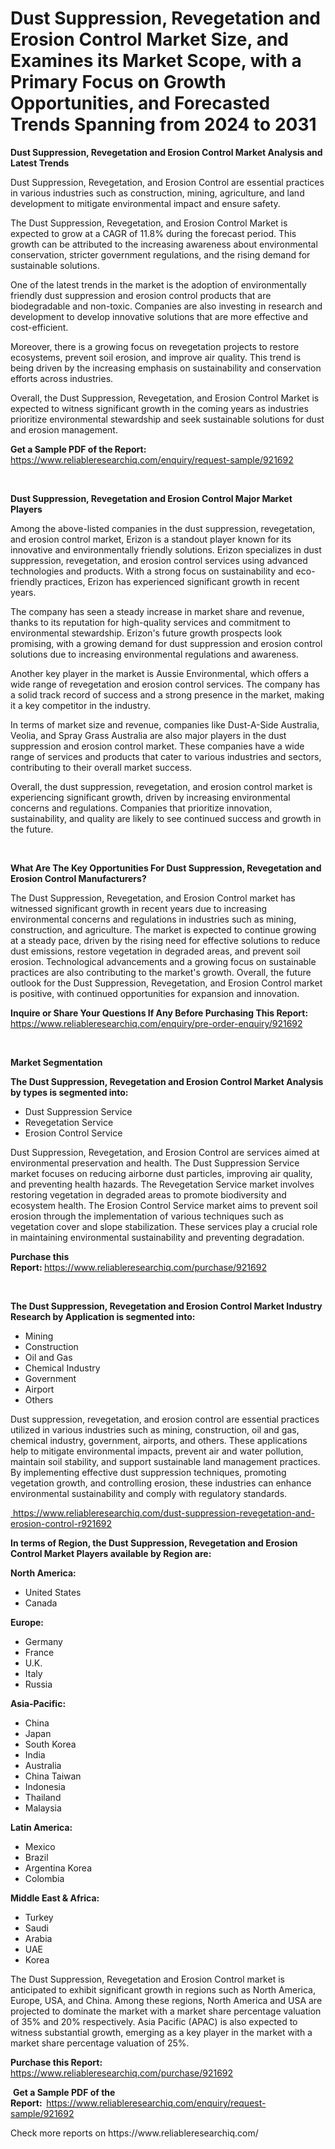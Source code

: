 <p><h1>Dust Suppression, Revegetation and Erosion Control Market Size, and Examines its Market Scope, with a Primary Focus on Growth Opportunities, and Forecasted Trends Spanning from 2024 to 2031</h1></p><p><strong>Dust Suppression, Revegetation and Erosion Control Market Analysis and Latest Trends</strong></p>
<p><p>Dust Suppression, Revegetation, and Erosion Control are essential practices in various industries such as construction, mining, agriculture, and land development to mitigate environmental impact and ensure safety. </p><p>The Dust Suppression, Revegetation, and Erosion Control Market is expected to grow at a CAGR of 11.8% during the forecast period. This growth can be attributed to the increasing awareness about environmental conservation, stricter government regulations, and the rising demand for sustainable solutions.</p><p>One of the latest trends in the market is the adoption of environmentally friendly dust suppression and erosion control products that are biodegradable and non-toxic. Companies are also investing in research and development to develop innovative solutions that are more effective and cost-efficient.</p><p>Moreover, there is a growing focus on revegetation projects to restore ecosystems, prevent soil erosion, and improve air quality. This trend is being driven by the increasing emphasis on sustainability and conservation efforts across industries.</p><p>Overall, the Dust Suppression, Revegetation, and Erosion Control Market is expected to witness significant growth in the coming years as industries prioritize environmental stewardship and seek sustainable solutions for dust and erosion management.</p></p>
<p><strong>Get a Sample PDF of the Report:&nbsp;</strong> <a href="https://www.reliableresearchiq.com/enquiry/request-sample/921692">https://www.reliableresearchiq.com/enquiry/request-sample/921692</a></p>
<p>&nbsp;</p>
<p><strong>Dust Suppression, Revegetation and Erosion Control Major Market Players</strong></p>
<p><p>Among the above-listed companies in the dust suppression, revegetation, and erosion control market, Erizon is a standout player known for its innovative and environmentally friendly solutions. Erizon specializes in dust suppression, revegetation, and erosion control services using advanced technologies and products. With a strong focus on sustainability and eco-friendly practices, Erizon has experienced significant growth in recent years.</p><p>The company has seen a steady increase in market share and revenue, thanks to its reputation for high-quality services and commitment to environmental stewardship. Erizon's future growth prospects look promising, with a growing demand for dust suppression and erosion control solutions due to increasing environmental regulations and awareness.</p><p>Another key player in the market is Aussie Environmental, which offers a wide range of revegetation and erosion control services. The company has a solid track record of success and a strong presence in the market, making it a key competitor in the industry.</p><p>In terms of market size and revenue, companies like Dust-A-Side Australia, Veolia, and Spray Grass Australia are also major players in the dust suppression and erosion control market. These companies have a wide range of services and products that cater to various industries and sectors, contributing to their overall market success.</p><p>Overall, the dust suppression, revegetation, and erosion control market is experiencing significant growth, driven by increasing environmental concerns and regulations. Companies that prioritize innovation, sustainability, and quality are likely to see continued success and growth in the future.</p></p>
<p>&nbsp;</p>
<p><strong>What Are The Key Opportunities For Dust Suppression, Revegetation and Erosion Control Manufacturers?</strong></p>
<p><p>The Dust Suppression, Revegetation, and Erosion Control market has witnessed significant growth in recent years due to increasing environmental concerns and regulations in industries such as mining, construction, and agriculture. The market is expected to continue growing at a steady pace, driven by the rising need for effective solutions to reduce dust emissions, restore vegetation in degraded areas, and prevent soil erosion. Technological advancements and a growing focus on sustainable practices are also contributing to the market's growth. Overall, the future outlook for the Dust Suppression, Revegetation, and Erosion Control market is positive, with continued opportunities for expansion and innovation.</p></p>
<p><strong>Inquire or Share Your Questions If Any Before Purchasing This Report:</strong> <a href="https://www.reliableresearchiq.com/enquiry/pre-order-enquiry/921692">https://www.reliableresearchiq.com/enquiry/pre-order-enquiry/921692</a></p>
<p>&nbsp;</p>
<p><strong>Market Segmentation</strong></p>
<p><strong>The Dust Suppression, Revegetation and Erosion Control Market Analysis by types is segmented into:</strong></p>
<p><ul><li>Dust Suppression Service</li><li>Revegetation Service</li><li>Erosion Control Service</li></ul></p>
<p><p>Dust Suppression, Revegetation, and Erosion Control are services aimed at environmental preservation and health. The Dust Suppression Service market focuses on reducing airborne dust particles, improving air quality, and preventing health hazards. The Revegetation Service market involves restoring vegetation in degraded areas to promote biodiversity and ecosystem health. The Erosion Control Service market aims to prevent soil erosion through the implementation of various techniques such as vegetation cover and slope stabilization. These services play a crucial role in maintaining environmental sustainability and preventing degradation.</p></p>
<p><strong>Purchase this Report:&nbsp;</strong><a href="https://www.reliableresearchiq.com/purchase/921692">https://www.reliableresearchiq.com/purchase/921692</a></p>
<p>&nbsp;</p>
<p><strong>The Dust Suppression, Revegetation and Erosion Control Market Industry Research by Application is segmented into:</strong></p>
<p><ul><li>Mining</li><li>Construction</li><li>Oil and Gas</li><li>Chemical Industry</li><li>Government</li><li>Airport</li><li>Others</li></ul></p>
<p><p>Dust suppression, revegetation, and erosion control are essential practices utilized in various industries such as mining, construction, oil and gas, chemical industry, government, airports, and others. These applications help to mitigate environmental impacts, prevent air and water pollution, maintain soil stability, and support sustainable land management practices. By implementing effective dust suppression techniques, promoting vegetation growth, and controlling erosion, these industries can enhance environmental sustainability and comply with regulatory standards.</p></p>
<p><a href="https://www.reliableresearchiq.com/dust-suppression-revegetation-and-erosion-control-r921692">&nbsp;https://www.reliableresearchiq.com/dust-suppression-revegetation-and-erosion-control-r921692</a></p>
<p><strong>In terms of Region, the Dust Suppression, Revegetation and Erosion Control Market Players available by Region are:</strong></p>
<p>
    <p> <strong> North America: </strong>
        <ul>
            <li>United States</li>
            <li>Canada</li>
        </ul>
        </p> 
    <p> <strong> Europe: </strong>
        <ul>
            <li>Germany</li>
            <li>France</li>
            <li>U.K.</li>
            <li>Italy</li>
            <li>Russia</li>
        </ul>
        </p> 
    <p> <strong> Asia-Pacific: </strong>
        <ul>
            <li>China</li>
            <li>Japan</li>
            <li>South Korea</li>
            <li>India</li>
            <li>Australia</li>
            <li>China Taiwan</li>
            <li>Indonesia</li>
            <li>Thailand</li>
            <li>Malaysia</li>
        </ul>
        </p> 
    <p> <strong> Latin America: </strong>
        <ul>
            <li>Mexico</li>
            <li>Brazil</li>
            <li>Argentina Korea</li>
            <li>Colombia</li>
        </ul>
        </p> 
    <p> <strong> Middle East & Africa: </strong>
        <ul>
            <li>Turkey</li>
            <li>Saudi</li>
            <li>Arabia</li>
            <li>UAE</li>
            <li>Korea</li>
        </ul>
    </p>
    </p>
<p><p>The Dust Suppression, Revegetation and Erosion Control market is anticipated to exhibit significant growth in regions such as North America, Europe, USA, and China. Among these regions, North America and USA are projected to dominate the market with a market share percentage valuation of 35% and 20% respectively. Asia Pacific (APAC) is also expected to witness substantial growth, emerging as a key player in the market with a market share percentage valuation of 25%.</p></p>
<p><strong>Purchase this Report: </strong><a href="https://www.reliableresearchiq.com/purchase/921692">https://www.reliableresearchiq.com/purchase/921692</a></p>
<p>&nbsp;<strong>Get a Sample PDF of the Report:&nbsp;&nbsp;</strong><a href="https://www.reliableresearchiq.com/enquiry/request-sample/921692">https://www.reliableresearchiq.com/enquiry/request-sample/921692</a></p>
<p><strong></strong></p>
<p>Check more reports on https://www.reliableresearchiq.com/</p>